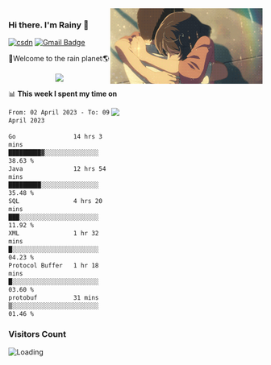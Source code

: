 <img  align='right' height="150" src="https://github.com/LikeRainDay/LikeRainDay/blob/master/pic/img_rain_1.gif?raw=true">



### Hi there. I'm Rainy :lemon:

[![csdn](https://img.shields.io/badge/-csdn-c14438?style=flat-square&logo=c&logoColor=white)](https://blog.csdn.net/qq_15807167)
[![Gmail Badge](https://img.shields.io/badge/-gmail-c14438?style=flat-square&logo=Gmail&logoColor=white&link=mailto:houshuai0816@gmail.com)](mailto:houshuai0816@gmail.com)

🚀Welcome to the rain planet🌎

<center>
<img align='center'  src="https://source.unsplash.com/random/1200x600">
</center>

📊 **This week I spent my time on**

<img align='right'   width="300" src="https://github-readme-stats.vercel.app/api?username=LikeRainDay&show_icons=true&title_color=fff&icon_color=79ff97&text_color=9f9f9f&bg_color=151515&count_private=true">

<!--START_SECTION:waka-->

```text
From: 02 April 2023 - To: 09 April 2023

Go                14 hrs 3 mins   █████████▓░░░░░░░░░░░░░░░   38.63 %
Java              12 hrs 54 mins  █████████░░░░░░░░░░░░░░░░   35.48 %
SQL               4 hrs 20 mins   ███░░░░░░░░░░░░░░░░░░░░░░   11.92 %
XML               1 hr 32 mins    █░░░░░░░░░░░░░░░░░░░░░░░░   04.23 %
Protocol Buffer   1 hr 18 mins    █░░░░░░░░░░░░░░░░░░░░░░░░   03.60 %
protobuf          31 mins         ▒░░░░░░░░░░░░░░░░░░░░░░░░   01.46 %
```

<!--END_SECTION:waka-->

### Visitors Count
<img align="left" src = "https://profile-counter.glitch.me/LikeRainDay/count.svg" alt ="Loading">
